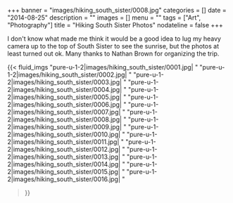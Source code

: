 +++
banner = "images/hiking_south_sister/0008.jpg"
categories = []
date = "2014-08-25"
description = ""
images = []
menu = ""
tags = ["Art", "Photography"]
title = "Hiking South Sister Photos"
nodateline = false
+++

I don't know what made me think it would be a good idea to lug my heavy camera up to the top 
of South Sister to see the sunrise, but the photos at least turned out ok. Many thanks to Nathan
Brown for organizing the trip.

{{< fluid_imgs 
  "pure-u-1-2|images/hiking_south_sister/0001.jpg| "
  "pure-u-1-2|images/hiking_south_sister/0002.jpg| "
  "pure-u-1-2|images/hiking_south_sister/0003.jpg| "
  "pure-u-1-2|images/hiking_south_sister/0004.jpg| "
  "pure-u-1-2|images/hiking_south_sister/0005.jpg| "
  "pure-u-1-2|images/hiking_south_sister/0006.jpg| "
  "pure-u-1-2|images/hiking_south_sister/0007.jpg| "
  "pure-u-1-2|images/hiking_south_sister/0008.jpg| "
  "pure-u-1-2|images/hiking_south_sister/0009.jpg| "
  "pure-u-1-2|images/hiking_south_sister/0010.jpg| "
  "pure-u-1-2|images/hiking_south_sister/0011.jpg| "
  "pure-u-1-2|images/hiking_south_sister/0012.jpg| "
  "pure-u-1-2|images/hiking_south_sister/0013.jpg| "
  "pure-u-1-2|images/hiking_south_sister/0014.jpg| "
  "pure-u-1-2|images/hiking_south_sister/0015.jpg| "
  "pure-u-1-2|images/hiking_south_sister/0016.jpg| "

>}}
